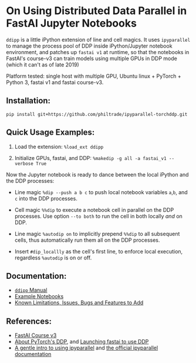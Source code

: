 # On Using Distributed Data Parallel in FastAI Jupyter Notebooks

`ddipp` is a little iPython extension of line and cell magics.  It uses `ipyparallel` to manage the process pool of DDP inside iPython/Jupyter notebook environment, and patches up `fastai v1` at runtime, so that the notebooks in FastAI's course-v3 can train models using multiple GPUs in DDP mode (which it can't as of late 2019)


Platform tested: single host with multiple GPU, Ubuntu linux + PyTorch + Python 3, fastai v1 and fastai course-v3.


## Installation:

`pip install git+https://github.com/philtrade/ipyparallel-torchddp.git`

## Quick Usage Examples:

1. Load the extension: `%load_ext ddipp`

2. Initialize GPUs, fastai, and DDP:  `%makedip -g all -a fastai_v1 --verbose True`

Now the Jupyter notebook is ready to dance between the local iPython and the DDP processes:

* Line magic `%dip --push a b c` to push local notebook variables `a`,`b`, and `c` into the DDP processes.

* Cell magic `%%dip` to execute a notebook cell in parallel on the DDP processes.  Use option `--to both` to run the cell in both locally *and* on DDP.

* Line magic `%autodip on` to implicitly prepend `%%dip` to all subsequent cells, thus automatically run them all on the DDP processes. 

* Insert `#dip_locallly` as the cell's first line, to enforce local execution, regardless `%autodip` is on or off.

## Documentation:
* [`ddipp` Manual](Manual.md)
* [Example Notebooks](nbs/)
* [Known Limitations, Issues, Bugs and Features to Add](Issues.md)

## References:

- [FastAI Course v3](https://course.fast.ai/)
- [About PyTorch's DDP](https://pytorch.org/tutorials/intermediate/ddp_tutorial.html), and [Launching fastai to use DDP](https://docs.fast.ai/distributed.html)
- [A gentle intro to using ipyparallel](http://people.duke.edu/~ccc14/sta-663-2016/19C_IPyParallel.html) and [the official ipyparallel documentation](https://ipyparallel.readthedocs.io/en/latest/intro.html)



     